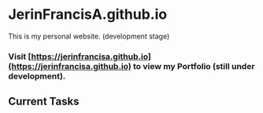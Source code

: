# JerinFrancisA.github.io

This is my personal website. (development stage)
### Visit [https://jerinfrancisa.github.io](https://jerinfrancisa.github.io) to view my Portfolio (still under development).

## Current Tasks 